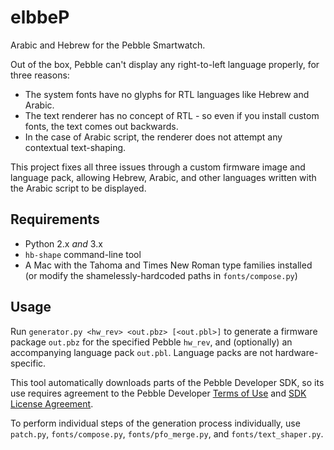 elbbeP
======
Arabic and Hebrew for the Pebble Smartwatch.

Out of the box, Pebble can't display any right-to-left language properly, for three reasons:

* The system fonts have no glyphs for RTL languages like Hebrew and Arabic.
* The text renderer has no concept of RTL - so even if you install custom fonts, the text comes out backwards.
* In the case of Arabic script, the renderer does not attempt any contextual text-shaping.

This project fixes all three issues through a custom firmware image and language pack, allowing Hebrew, Arabic, and other languages written with the Arabic script to be displayed.


Requirements
------------

* Python 2.x *and* 3.x
* `hb-shape` command-line tool
* A Mac with the Tahoma and Times New Roman type families installed (or modify the shamelessly-hardcoded paths in `fonts/compose.py`)

Usage
-----

Run `generator.py <hw_rev> <out.pbz> [<out.pbl>]` to generate a firmware package `out.pbz` for the specified Pebble `hw_rev`, and (optionally) an accompanying language pack `out.pbl`. Language packs are not hardware-specific.

This tool automatically downloads parts of the Pebble Developer SDK, so its use requires agreement to the Pebble Developer [Terms of Use](https://developer.getpebble.com/legal/terms-of-use) and [SDK License Agreement](https://developer.getpebble.com/legal/sdk-license).

To perform individual steps of the generation process individually, use `patch.py`, `fonts/compose.py`, `fonts/pfo_merge.py`, and `fonts/text_shaper.py`.
